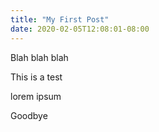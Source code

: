 ```yaml
---
title: "My First Post"
date: 2020-02-05T12:08:01-08:00
---
```


Blah blah blah

This is a test

lorem ipsum

Goodbye